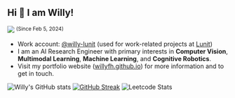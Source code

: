 ## Hi 👋 I am Willy!

![](https://komarev.com/ghpvc/?username=willyfh&color=orange) <sup>(Since Feb 5, 2024)</sup>


- Work account: [@willy-lunit](https://github.com/willy-lunit) (used for work-related projects at [Lunit](https://www.lunit.io/en))
- I am an AI Research Engineer with primary interests in **Computer Vision**, **Multimodal Learning**, **Machine Learning**, and **Cognitive Robotics**.
- Visit my portfolio website ([willyfh.github.io](https://willyfh.github.io/)) for more information and to get in touch.

![Willy's GitHub stats](https://github-readme-stats.vercel.app/api?username=willyfh&show_icons=true&role=owner,collaborator,organization_member&count_private=true&theme=flag-india&card_width=320) [![GitHub Streak](https://streak-stats.demolab.com/?user=willyfh&theme=flag-india&card_width=350&hide_total_contributions=true)](https://streak-stats.demolab.com/?user=willyfh&theme=github-dark-dimmed&card_width=350&hide_total_contributions=true) ![Leetcode Stats](https://leetcard.jacoblin.cool/willyfh?ext=heatmap&theme=light&show_rank=false)
